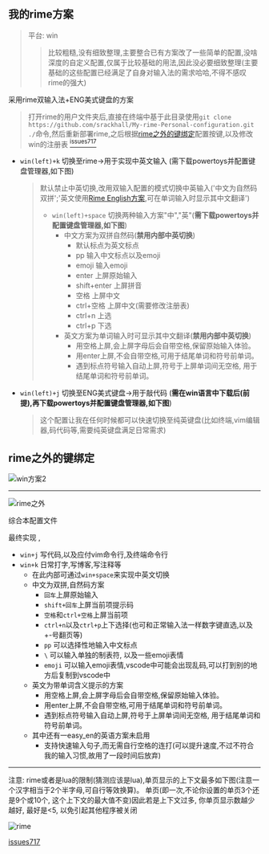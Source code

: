 ## 我的rime方案

> 平台: win
> >比较粗糙,没有细致整理,主要整合已有方案改了一些简单的配置,没啥深度的自定义配置,仅属于比较基础的用法,因此没必要细致整理(主要基础的这些配置已经满足了自身对输入法的需求哈哈,不得不感叹rime的强大)

采用rime双输入法+ENG美式键盘的方案
> 打开rime的用户文件夹后,直接在终端中基于此目录使用`git clone https://github.com/srackhall/My-rime-Personal-configuration.git ./`命令,然后重新部署rime,之后根据[rime之外的键绑定](#rime之外的键绑定)配置按键,以及修改win的注册表 [<sup>issues717</sup>](https://github.com/rime/weasel/issues/717)
* `win(left)+k`     切换至rime->用于实现中英文输入 (需下载powertoys并配置键盘管理器,如下图)
  > 默认禁止中英切换,改用双输入配置的模式切换中英输入('中文为自然码双拼';'英文使用[Rime English方案](https://github.com/sdadonkey/rime-english),可在单词输入时显示其中文翻译')
  > * `win(left)+space`     切换两种输入方案"中","英"(**需下载powertoys并配置键盘管理器,如下图**)
  >   * 中文方案为双拼自然码(**禁用内部中英切换**)
  >       * 默认标点为英文标点
  >       * pp              输入中文标点以及emoji
  >       * emoji           输入emoji
  >       * enter           上屏原始输入
  >       * shift+enter     上屏拼音
  >       * 空格            上屏中文
  >       * ctrl+空格       上屏中文(需要修改注册表)
  >       * ctrl+n          上选   
  >       * ctrl+p          下选
  >   * 英文方案为单词输入时可显示其中文翻译(**禁用内部中英切换**)
  >       * 用空格上屏,会上屏字母后会自带空格,保留原始输入体验。
  >       * 用enter上屏,不会自带空格,可用于结尾单词和符号前单词。
  >       * 遇到标点符号输入自动上屏,符号于上屏单词间无空格, 用于结尾单词和符号前单词。
* `win(left)+j`     切换至ENG美式键盘->用于敲代码  (**需在win语言中下载后(前提),再下载powertoys并配置键盘管理器,如下图**)
  > 这个配置让我在任何时候都可以快速切换至纯英键盘(比如终端,vim编辑器,码代码等,需要纯英键盘满足日常需求)

## rime之外的键绑定


![win方案2](https://user-images.githubusercontent.com/65339064/187413277-42a89b48-93dc-40e7-a878-75bc7d303d8b.png)


****

![rime之外](https://user-images.githubusercontent.com/65339064/187413300-d4f5ebca-02f9-4a63-a99d-f3ce24b51a35.png)


综合本配置文件

最终实现 , 

* `win+j`  写代码,以及应付vim命令行,及终端命令行
* `win+k`  日常打字,写博客,写注释等
  * 在此内部可通过`win+space`来实现中英文切换
  * 中文为双拼,自然码方案
    * `回车`上屏原始输入
    * `shift+回车`上屏当前项提示码
    * `空格`和`ctrl+空格`上屏当前项
    * `ctrl+n`以及`ctrl+p`上下选择(也可和正常输入法一样数字键直选,以及+-号翻页等)
    * `pp` 可以选择性地输入中文标点
    * `\`  可以输入单独的制表符,  以及一些emoji表情
    * `emoji`   可以输入emoji表情,vscode中可能会出现乱码,可以打到别的地方后复制到vscode中
  * 英文为带单词含义提示的方案
    * 用空格上屏,会上屏字母后会自带空格,保留原始输入体验。
    * 用enter上屏,不会自带空格,可用于结尾单词和符号前单词。
    * 遇到标点符号输入自动上屏,符号于上屏单词间无空格, 用于结尾单词和符号前单词。
  * 其中还有一easy_en的英语方案未启用
    * 支持快速输入句子,而无需自行空格的连打(可以提升速度,不过不符合我的输入习惯,故用了一段时间后放弃)

****

注意:
  rime或者是lua的限制(猜测应该是lua),单页显示的上下文最多如下图(注意一个汉字相当于2个半字母,可自行等效换算)。 单页(即一次,不论你设置的单页3个还是9个或10个, 这个上下文的最大值不变)因此若是上下文过多, 你单页显示数越少越好, 最好是<5, 以免引起其他程序被关闭

![rime](https://user-images.githubusercontent.com/65339064/187413362-8c3d57e1-b7fd-407a-bb7f-4dbfc7575ce0.png)


[issues717](https://github.com/rime/weasel/issues/717)